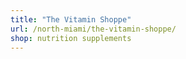 ```yaml
---
title: "The Vitamin Shoppe"
url: /north-miami/the-vitamin-shoppe/
shop: nutrition supplements
---
```

